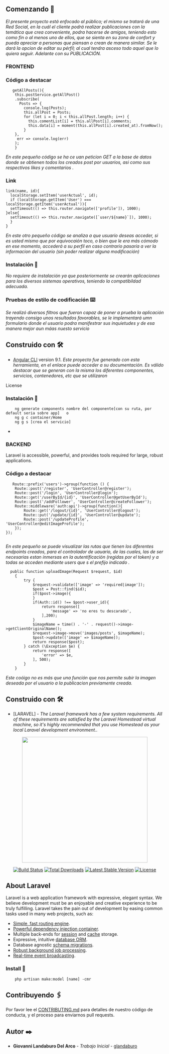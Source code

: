 ## Comenzando 🚀

_El presente proyecto está enfocado al público; el mismo se tratará de una Red Social, en la cuál el cliente podrá realizar publicaciones con la temática que crea conveniente, podra hacerse de amigos, teniendo esto como fin o al menos uno de ellos, que se sienta en su zona de confort y pueda apreciar a personas que piensan o crean de manera similar. Se le dará la opcion de editar su pérfil; al cual tendra asceso todo aquel que lo quiera seguir. Adelante con su PUBLICACIÓN._


  ### FRONTEND

### Código a destacar
``` 
   getAllPosts(){
    this.postService.getAllPost()
    .subscribe(
      Posts => {
        console.log(Posts);
        this.allPost = Posts;
        for (let i = 0; i < this.allPost.length; i++) {
          this.comentList[i] = this.allPost[i].comments;
          this.data[i] = moment(this.allPost[i].created_at).fromNow();
        }
    },
     err => console.log(err)
    );
    }

``` 
_En este pequeño código se ha ce uan peticion GET a la base de datos donde se obtienen todos los creados post por usuarios, asi como sus respectivos likes y comentarios ._

### Link
```
link(name, id){
  localStorage.setItem('userActual', id);
  if (localStorage.getItem('User') === localStorage.getItem('userActual')){
  setTimeout(() => this.router.navigate(['profile']), 1000);
}else{
  setTimeout(() => this.router.navigate([`user/${name}`]), 1000); 
  }
}
```
_En este otro pequeño código se analiza a que usuario deseas acceder, si es usted mismo que por equivocaión toco, o bien que le era más cómodo en ese momento, accederá a su perfil en caso contrario pasaría a ver la informacion del usuario (sin poder realizar alguna modificación)_
### Instalación 🔧

_No requiere de instalación ya que posteriormente se crearán aplicaciones para los diversos sistemas operativos, teniendo la compatibildad adecuada._

### Pruebas de estilo de codificación ⌨️

_Se realizó diversos filtros que fueron capaz de poner a prueba la aplicación trayendo consigo unos resultados favorables, se le implementará umn formulario donde el usuario podra manifestrar sus inquietudes y de esa manera  mejor aun máas nuesto servicio_


## Construido con 🛠️


* [Angular CLI](https://github.com/angular/angular-cli) version 9.1. _Este proyecto fue generado con esta herramienta, en el enlace puede acceder a su documentación. Es válido destacar que se generan con la misma los diferentes componentes, servicios, contenedores, etc que se utilizaron_


License
### Instalación 🔧    
``` ng new [Proyecto]
    ng generate components nombre del componente[con su ruta, por default seria sobre app]   o
    ng g c container/Home
    ng g s [crea el servicio]
 ```
     
* 

### BACKEND


Laravel is accessible, powerful, and provides tools required for large, robust applications.
### Código a destacar
``` 
   Route::prefix('users')->group(function () {
    Route::post('/register', 'UserController@register');
    Route::post('/login', 'UserController@login');
    Route::get('/userById/{id}', 'UserController@getUserById');
    Route::post('/addFollower', 'UserController@createFollower');
    Route::middleware('auth:api')->group(function(){
        Route::get('/logout/{id}', 'UserController@logout');
        Route::put('/update/{id}', 'UserController@update');
        Route::post('/updateProfile', 'UserController@editImageProfile');
    });
});
 
``` 
_En este pequeño se puede visualizar las rutas que tienen los diferentes endpoints creados, para el controlador de uauario, de las cuales, las de ser necesarias estan inmersas en la autentificación (regidas por el token) y a todas se acceden mediante users que s el prefijo indicado ._
```
  public function uploadImage(Request $request, $id)
    {
        try {
            $request->validate(['image' => 'required|image']);
            $post = Post::find($id);
            if($post->image){
            }
            if(Auth::id() !== $post->user_id){
                return response([
                    'message' => 'no eres tu descarado',
                ],200);
            }
            $imageName = time() . '-' . request()->image->getClientOriginalName();
            $request->image->move('images/posts', $imageName);
            $post->update(['image' => $imageName]);
            return response($post);
        } catch (\Exception $e) {
            return response([
                'error' => $e,
            ], 500);
        }
    }
```
_Este coóigo no es más que una función que nos permite subir la imagen deseada por el usuario a la publicacion previamente creada._

## Construido con 🛠️


* [LARAVEL] - _The Laravel framework has a few system requirements. All of these requirements are satisfied by the Laravel Homestead virtual machine, so it's highly recommended that you use Homestead as your local Laravel development environment._.
<p align="center"><img src="https://res.cloudinary.com/dtfbvvkyp/image/upload/v1566331377/laravel-logolockup-cmyk-red.svg" width="400"></p>

<p align="center">
<a href="https://travis-ci.org/laravel/framework"><img src="https://travis-ci.org/laravel/framework.svg" alt="Build Status"></a>
<a href="https://packagist.org/packages/laravel/framework"><img src="https://poser.pugx.org/laravel/framework/d/total.svg" alt="Total Downloads"></a>
<a href="https://packagist.org/packages/laravel/framework"><img src="https://poser.pugx.org/laravel/framework/v/stable.svg" alt="Latest Stable Version"></a>
<a href="https://packagist.org/packages/laravel/framework"><img src="https://poser.pugx.org/laravel/framework/license.svg" alt="License"></a>
</p>

## About Laravel

Laravel is a web application framework with expressive, elegant syntax. We believe development must be an enjoyable and creative experience to be truly fulfilling. Laravel takes the pain out of development by easing common tasks used in many web projects, such as:

- [Simple, fast routing engine](https://laravel.com/docs/routing).
- [Powerful dependency injection container](https://laravel.com/docs/container).
- Multiple back-ends for [session](https://laravel.com/docs/session) and [cache](https://laravel.com/docs/cache) storage.
- Expressive, intuitive [database ORM](https://laravel.com/docs/eloquent).
- Database agnostic [schema migrations](https://laravel.com/docs/migrations).
- [Robust background job processing](https://laravel.com/docs/queues).
- [Real-time event broadcasting](https://laravel.com/docs/broadcasting).
### Install 🔧    
``` composer create-project --prefer-dist laravel/laravel [Project]
    php artisan make:model [name] -cmr   
 ```
     
## Contribuyendo 🖇️

Por favor lee el [CONTRIBUTING.md](https://github.com/G1ovann16/E-Commerce/blob/master/README.md) para detalles de nuestro código de conducta, y el proceso para enviarnos pull requests.


## Autor ✒️

* **Giovanni Landaburo Del Arco** - *Trabajo Inicial* - [glandaburo](https://github.com/G1ovann16)